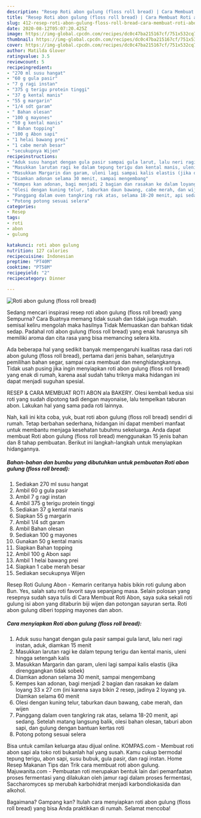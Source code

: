 ```yaml
---
description: "Resep Roti abon gulung (floss roll bread) | Cara Membuat Roti abon gulung (floss roll bread) Yang Enak Dan Lezat"
title: "Resep Roti abon gulung (floss roll bread) | Cara Membuat Roti abon gulung (floss roll bread) Yang Enak Dan Lezat"
slug: 412-resep-roti-abon-gulung-floss-roll-bread-cara-membuat-roti-abon-gulung-floss-roll-bread-yang-enak-dan-lezat
date: 2020-08-12T05:07:20.425Z
image: https://img-global.cpcdn.com/recipes/dc0c47ba215167cf/751x532cq70/roti-abon-gulung-floss-roll-bread-foto-resep-utama.jpg
thumbnail: https://img-global.cpcdn.com/recipes/dc0c47ba215167cf/751x532cq70/roti-abon-gulung-floss-roll-bread-foto-resep-utama.jpg
cover: https://img-global.cpcdn.com/recipes/dc0c47ba215167cf/751x532cq70/roti-abon-gulung-floss-roll-bread-foto-resep-utama.jpg
author: Matilda Glover
ratingvalue: 3.5
reviewcount: 5
recipeingredient:
- "270 ml susu hangat"
- "60 g gula pasir"
- "7 g ragi instan"
- "375 g terigu protein tinggi"
- "37 g kental manis"
- "55 g margarin"
- "1/4 sdt garam"
- " Bahan olesan"
- "100 g mayones"
- "50 g kental manis"
- " Bahan topping"
- "100 g Abon sapi"
- "1 helai bawang prei"
- "1 cabe merah besar"
- "secukupnya Wijen"
recipeinstructions:
- "Aduk susu hangat dengan gula pasir sampai gula larut, lalu neri ragi instan, aduk, diamkan 15 menit"
- "Masukkan larutan ragi ke dalam tepung terigu dan kental manis, uleni hingga setengah kalis"
- "Masukkan Margarin dan garam, uleni lagi sampai kalis elastis (jika direnggangkan tidak sobek)"
- "Diamkan adonan selama 30 menit, sampai mengembang"
- "Kempes kan adonan, bagi menjadi 2 bagian dan rasakan ke dalam loyang 33 x 27 cm (ini karena saya bikin 2 resep, jadinya 2 loyang ya. Diamkan selama 60 menit"
- "Olesi dengan kuning telur, taburkan daun bawang, cabe merah, dan wijen"
- "Panggang dalam oven tangkring rak atas, selama 18-20 menit, api sedang. Setelah matang langsung balik, olesi bahan olesan, taburi abon sapi, dan gulung dengan bantuan kertas roti"
- "Potong potong sesuai selera"
categories:
- Resep
tags:
- roti
- abon
- gulung

katakunci: roti abon gulung 
nutrition: 127 calories
recipecuisine: Indonesian
preptime: "PT40M"
cooktime: "PT58M"
recipeyield: "2"
recipecategory: Dinner

---
```



![Roti abon gulung (floss roll bread)](https://img-global.cpcdn.com/recipes/dc0c47ba215167cf/751x532cq70/roti-abon-gulung-floss-roll-bread-foto-resep-utama.jpg)

Sedang mencari inspirasi resep roti abon gulung (floss roll bread) yang Sempurna? Cara Buatnya memang tidak susah dan tidak juga mudah. semisal keliru mengolah maka hasilnya Tidak Memuaskan dan bahkan tidak sedap. Padahal roti abon gulung (floss roll bread) yang enak harusnya sih memiliki aroma dan cita rasa yang bisa memancing selera kita.

Ada beberapa hal yang sedikit banyak mempengaruhi kualitas rasa dari roti abon gulung (floss roll bread), pertama dari jenis bahan, selanjutnya pemilihan bahan segar, sampai cara membuat dan menghidangkannya. Tidak usah pusing jika ingin menyiapkan roti abon gulung (floss roll bread) yang enak di rumah, karena asal sudah tahu triknya maka hidangan ini dapat menjadi suguhan spesial.

RESEP &amp; CARA MEMBUAT ROTI ABON ala BAKERY. Olesi kembali kedua sisi roti yang sudah dipotong tadi dengan mayonaise, lalu tempelkan taburan abon. Lakukan hal yang sama pada roti lainnya.


Nah, kali ini kita coba, yuk, buat roti abon gulung (floss roll bread) sendiri di rumah. Tetap berbahan sederhana, hidangan ini dapat memberi manfaat untuk membantu menjaga kesehatan tubuhmu sekeluarga. Anda dapat membuat Roti abon gulung (floss roll bread) menggunakan 15 jenis bahan dan 8 tahap pembuatan. Berikut ini langkah-langkah untuk menyiapkan hidangannya.

<!--inarticleads1-->

##### Bahan-bahan dan bumbu yang dibutuhkan untuk pembuatan Roti abon gulung (floss roll bread):

1. Sediakan 270 ml susu hangat
1. Ambil 60 g gula pasir
1. Ambil 7 g ragi instan
1. Ambil 375 g terigu protein tinggi
1. Sediakan 37 g kental manis
1. Siapkan 55 g margarin
1. Ambil 1/4 sdt garam
1. Ambil  Bahan olesan
1. Sediakan 100 g mayones
1. Gunakan 50 g kental manis
1. Siapkan  Bahan topping
1. Ambil 100 g Abon sapi
1. Ambil 1 helai bawang prei
1. Siapkan 1 cabe merah besar
1. Sediakan secukupnya Wijen


Resep Roti Gulung Abon - Kemarin ceritanya habis bikin roti gulung abon Bun. Yes, salah satu roti favorit saya sepanjang masa. Selain polosan yang resepnya sudah saya tulis di Cara Membuat Roti Abon, saya suka sekali roti gulung isi abon yang ditaburin biji wijen dan potongan sayuran serta. Roti abon gulung diberi topping mayones dan abon. 

<!--inarticleads2-->

##### Cara menyiapkan Roti abon gulung (floss roll bread):

1. Aduk susu hangat dengan gula pasir sampai gula larut, lalu neri ragi instan, aduk, diamkan 15 menit
1. Masukkan larutan ragi ke dalam tepung terigu dan kental manis, uleni hingga setengah kalis
1. Masukkan Margarin dan garam, uleni lagi sampai kalis elastis (jika direnggangkan tidak sobek)
1. Diamkan adonan selama 30 menit, sampai mengembang
1. Kempes kan adonan, bagi menjadi 2 bagian dan rasakan ke dalam loyang 33 x 27 cm (ini karena saya bikin 2 resep, jadinya 2 loyang ya. Diamkan selama 60 menit
1. Olesi dengan kuning telur, taburkan daun bawang, cabe merah, dan wijen
1. Panggang dalam oven tangkring rak atas, selama 18-20 menit, api sedang. Setelah matang langsung balik, olesi bahan olesan, taburi abon sapi, dan gulung dengan bantuan kertas roti
1. Potong potong sesuai selera


Bisa untuk camilan keluarga atau dijual online. KOMPAS.com - Membuat roti abon sapi ala toko roti bukanlah hal yang susah. Kamu cukup bermodal tepung terigu, abon sapi, susu bubuk, gula pasir, dan ragi instan. Home Resep Makanan Tips dan Trik cara membuat roti abon gulung. Majuwanita.com - Pembuatan roti merupakan bentuk lain dari pemanfaatan proses fermentasi yang dilakukan oleh jamur ragi dalam proses fermentasi, Saccharomyces sp merubah karbohidrat menjadi karbondiokasida dan alkohol. 

Bagaimana? Gampang kan? Itulah cara menyiapkan roti abon gulung (floss roll bread) yang bisa Anda praktikkan di rumah. Selamat mencoba!

